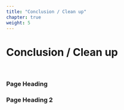 ```yaml
---
title: "Conclusion / Clean up"
chapter: true
weight: 5
---
```


# Conclusion / Clean up
<br>

### Page Heading 

### Page Heading 2
